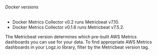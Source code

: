 ###### Docker versions

* Docker Metrics Collector v0.2 runs Metricbeat v7.10.
* Docker Metrics Collector v0.1.6 runs Metricbeat v7.5.2.

The Metricbeat version determines which pre-built AWS Metrics dashboards you can use for your data. To find appropriate AWS Metrics dashboards in your Logz.io library, filter by the Metricbeat version tag.
